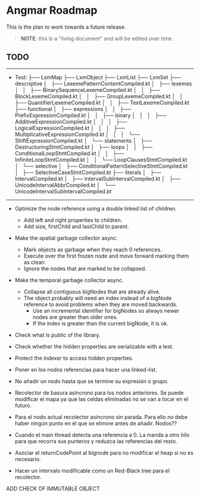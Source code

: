 # Angmar Roadmap

This is the plan to work towards a future release.

> **NOTE**: this is a "living document" and will be edited over time.

## TODO

---------------
- Test:
├── LxmMap
├── LxmObject
├── LxmList
├── LxmSet
├── descriptive
│   ├── LexemePatternContentCompiled.kt
│   ├── lexemes
│   │   ├── BinarySequenceLexemeCompiled.kt
│   │   ├── BlockLexemeCompiled.kt
│   │   ├── GroupLexemeCompiled.kt
│   │   ├── QuantifierLexemeCompiled.kt
│   │   ├── TextLexemeCompiled.kt
├── functional
│   ├── expressions
│   │   ├── PrefixExpressionCompiled.kt
│   │   ├── binary
│   │   │   ├── AdditiveExpressionCompiled.kt
│   │   │   ├── LogicalExpressionCompiled.kt
│   │   │   ├── MultiplicativeExpressionCompiled.kt
│   │   │   └── ShiftExpressionCompiled.kt
│   └── statements
│       ├── DestructuringStmtCompiled.kt
│       ├── loops
│       │   ├── ConditionalLoopStmtCompiled.kt
│       │   ├── InfiniteLoopStmtCompiled.kt
│       │   └── LoopClausesStmtCompiled.kt
│       └── selective
│           ├── ConditionalPatternSelectiveStmtCompiled.kt
│           ├── SelectiveCaseStmtCompiled.kt
├── literals
│   ├── IntervalCompiled.kt
│   ├── IntervalSubIntervalCompiled.kt
│   ├── UnicodeIntervalAbbrCompiled.kt
│   └── UnicodeIntervalSubIntervalCompiled.kt
---------------

- Optimize the node reference using a double linked list of children.
  - Add left and right properties to children.
  - Add size, firstChild and lastChild to parent.
- Make the spatial garbage collector async.
  - Mark objects as garbage when they reach 0 references.
  - Execute over the first frozen node and move forward marking them as clean.
  - Ignore the nodes that are marked to be collapsed.
- Make the temporal garbage collector async.
  - Collapse all contiguous bigNodes that are already alive.
  - The object probably will need an index instead of a bigNode reference to avoid problems when they are moved backwards.
    - Use an incremental identifier for bigNodes so always newer nodes are greater than older ones.
    - If the index is greater than the current bigNode, it is ok.
- Check what is public of the library.
- Check whether the hidden properties are serializable with a test.
- Protect the indexer to access hidden properties.



- Poner en los nodos referencias para hacer una linked-list.
- No añadir un nodo hasta que se termine su expresión o grupo.
- Recolector de basura asíncrono para los nodos anteriores. Se puede modificar el mapa ya que las celdas eliminadas no se van a tocar en el futuro.
- Para el nodo actual recolector asíncrono sin parada. Para ello no debe haber ningún punto en el que se elimine antes de añadir. Nodos??
- Cuando el main thread detecta una referencia a 0. La manda a otro hilo para que recorra sus punteros y reduzca las referencias del resto.
- Asociar el returnCodePoint al bignode para no modificar el heap si no es necesario.
- Hacer un intervalo modificable como un Red-Black tree para el recolector.



ADD CHECK OF IMMUTABLE OBJECT
